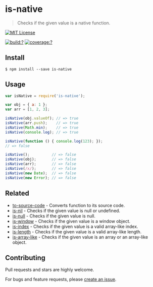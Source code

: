 # is-native

> Checks if the given value is a native function.

[![MIT License](https://img.shields.io/badge/license-MIT_License-green.svg?style=flat-square)](https://github.com/gearcase/is-native/blob/master/LICENSE)

[![build:?](https://img.shields.io/travis/gearcase/is-native/master.svg?style=flat-square)](https://travis-ci.org/gearcase/is-native)
[![coverage:?](https://img.shields.io/coveralls/gearcase/is-native/master.svg?style=flat-square)](https://coveralls.io/github/gearcase/is-native)


## Install

```
$ npm install --save is-native 
```

## Usage

```js
var isNative = require('is-native');

var obj = { a: 1 };
var arr = [1, 2, 3];

isNative(obj.valueOf); // => true
isNative(arr.push);    // => true
isNative(Math.min);    // => true
isNative(console.log); // => true

isNative(function () { console.log(123); });              
// => false

isNative();          // => false
isNative(obj);       // => false
isNative(arr);       // => false
isNative(/x/);       // => false
isNative(new Date);  // => false
isNative(new Error); // => false
```

## Related

- [to-source-code](https://github.com/gearcase/to-source-code.git) - Converts function to its source code.
- [is-nil](https://github.com/gearcase/is-nil) - Checks if the given value is null or undefined.
- [is-null](https://github.com/gearcase/is-null) - Checks if the given value is null.
- [is-window](https://github.com/gearcase/is-window) - Checks if the given value is a window object.
- [is-index](https://github.com/gearcase/is-index) - Checks if the given value is a valid array-like index.
- [is-length](https://github.com/gearcase/is-length) - Checks if the given value is a valid array-like length.
- [is-array-like](https://github.com/gearcase/is-array-like) - Checks if the given value is an array or an array-like object.


## Contributing

Pull requests and stars are highly welcome.

For bugs and feature requests, please [create an issue](https://github.com/gearcase/is-native/issues/new).
